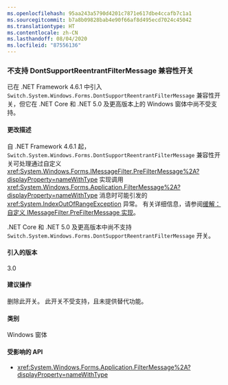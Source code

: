 ```yaml
---
ms.openlocfilehash: 95aa243a5790d4201c7871e617dbe4ccafb7c1a1
ms.sourcegitcommit: b7a8b09828bab4e90f66af8d495ecd7024c45042
ms.translationtype: HT
ms.contentlocale: zh-CN
ms.lasthandoff: 08/04/2020
ms.locfileid: "87556136"
---
```

### <a name="dontsupportreentrantfiltermessage-compatibility-switch-not-supported"></a>不支持 DontSupportReentrantFilterMessage 兼容性开关

已在 .NET Framework 4.6.1 中引入 `Switch.System.Windows.Forms.DontSupportReentrantFilterMessage` 兼容性开关，但它在 .NET Core 和 .NET 5.0 及更高版本上的 Windows 窗体中尚不受支持。

#### <a name="change-description"></a>更改描述

自 .NET Framework 4.6.1 起，`Switch.System.Windows.Forms.DontSupportReentrantFilterMessage` 兼容性开关可处理通过自定义 <xref:System.Windows.Forms.IMessageFilter.PreFilterMessage%2A?displayProperty=nameWithType> 实现调用 <xref:System.Windows.Forms.Application.FilterMessage%2A?displayProperty=nameWithType> 消息时可能引发的 <xref:System.IndexOutOfRangeException> 异常。 有关详细信息，请参阅[缓解：自定义 IMessageFilter.PreFilterMessage 实现](~/docs/framework/migration-guide/mitigation-custom-imessagefilter-prefiltermessage-implementations.md)。

.NET Core 和 .NET 5.0 及更高版本中尚不支持 `Switch.System.Windows.Forms.DontSupportReentrantFilterMessage` 开关。

#### <a name="version-introduced"></a>引入的版本

3.0

#### <a name="recommended-action"></a>建议操作

删除此开关。 此开关不受支持，且未提供替代功能。

#### <a name="category"></a>类别

Windows 窗体

#### <a name="affected-apis"></a>受影响的 API

- <xref:System.Windows.Forms.Application.FilterMessage%2A?displayProperty=nameWithType>

<!-- 

#### Affected APIs

- `M:System.Windows.Forms.Application.FilterMessage(System.Windows.Forms.Message)`

-->

